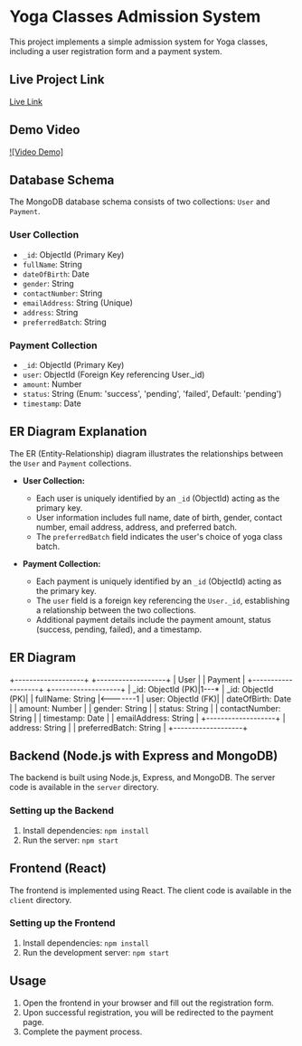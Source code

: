 

# Yoga Classes Admission System

This project implements a simple admission system for Yoga classes, including a user registration form and a payment system.

## Live Project Link

[Live Link](https://yoga-classes-addmission-form.netlify.app/)

## Demo Video 

[![Video Demo]]([https://www.youtube.com/watch?v=abcdefghijk](https://drive.google.com/file/d/11Y8mai3JOy05sRaYWynLf5q18NObd41A/view?usp=drive_link))




## Database Schema

The MongoDB database schema consists of two collections: `User` and `Payment`.

### User Collection

- `_id`: ObjectId (Primary Key)
- `fullName`: String
- `dateOfBirth`: Date
- `gender`: String
- `contactNumber`: String
- `emailAddress`: String (Unique)
- `address`: String
- `preferredBatch`: String

### Payment Collection

- `_id`: ObjectId (Primary Key)
- `user`: ObjectId (Foreign Key referencing User._id)
- `amount`: Number
- `status`: String (Enum: 'success', 'pending', 'failed', Default: 'pending')
- `timestamp`: Date

## ER Diagram Explanation

The ER (Entity-Relationship) diagram illustrates the relationships between the `User` and `Payment` collections.

- **User Collection:**
  - Each user is uniquely identified by an `_id` (ObjectId) acting as the primary key.
  - User information includes full name, date of birth, gender, contact number, email address, address, and preferred batch.
  - The `preferredBatch` field indicates the user's choice of yoga class batch.

- **Payment Collection:**
  - Each payment is uniquely identified by an `_id` (ObjectId) acting as the primary key.
  - The `user` field is a foreign key referencing the `User._id`, establishing a relationship between the two collections.
  - Additional payment details include the payment amount, status (success, pending, failed), and a timestamp.

## ER Diagram

+-------------------+          +-------------------+
|       User        |          |      Payment      |
+-------------------+          +-------------------+
| _id: ObjectId (PK)|1---*     | _id: ObjectId (PK)|
| fullName: String  |<-------1 | user: ObjectId (FK)|
| dateOfBirth: Date |          | amount: Number    |
| gender: String    |          | status: String    |
| contactNumber: String |      | timestamp: Date   |
| emailAddress: String   |      +-------------------+
| address: String   |
| preferredBatch: String |
+-------------------+



## Backend (Node.js with Express and MongoDB)

The backend is built using Node.js, Express, and MongoDB. The server code is available in the `server` directory.

### Setting up the Backend

1. Install dependencies: `npm install`
2. Run the server: `npm start`

## Frontend (React)

The frontend is implemented using React. The client code is available in the `client` directory.

### Setting up the Frontend

1. Install dependencies: `npm install`
2. Run the development server: `npm start`

## Usage

1. Open the frontend in your browser and fill out the registration form.
2. Upon successful registration, you will be redirected to the payment page.
3. Complete the payment process.



